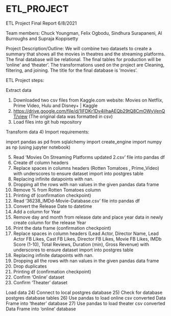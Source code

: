 # ETL_PROJECT

ETL Project Final Report
6/8/2021

Team members:
Chuck Youngman, Felix Ogbodu, Sindhura Surapaneni, Al Burroughs and Supraja Koppisetty

Project Description/Outline:
We will combine two datasets to create a summary that shows all the movies in theatres and the streaming platforms. The final database will be relational. The final tables for production will be ‘online’ and ‘theater’.  The transformations used on the project are Cleaning, filtering, and joining. The title for the final database is ‘movies’.

ETL Project steps:

Extract data
1)	Downloaded two csv files from Kaggle.com website:
Movies on Netflix, Prime Video, Hulu and Disney+ | Kaggle
2)	https://drive.google.com/file/d/1IFDKr1Dv4iIhaAEQb29tQ8CmOWyVenQT/view
(The original data was formatted in csv)
3)	Load files into git hub repository

Transform data
4)	Import requirements:

import pandas as pd
from sqlalchemy import create_engine
import numpy as np
(using jupyter notebook)

5)	Read ‘Movies On Streaming Platforms updated 2.csv’ file into pandas df
6)	Create df column headers
7)	Replace spaces in columns headers (Rotten Tomatoes , Prime_Video) with underscores to ensure dataset import into postgres table
8)	Replacing infinite datapoints with nan. 
9)	Dropping all the rows with nan values in the given pandas data frame
10)	Remove % from Rotten Tomatoes column
11)	Printing df (confirmation checkpoint)
12)	Read ‘36238_IMDd-Movie-Database.csv’ file into pandas df
13)	Convert the Release Date to datetime
14)	Add a column for Year
15)	Remove day and month from release date and place year data in newly create column for the release Year 
16)	Print the data frame (confirmation checkpoint)
17)	Replace spaces in column headers (Lead Actor, Director Name, Lead Actor FB Likes, Cast FB Likes, Director FB Likes, Movie FB Likes, IMDb Score (1-10), Total Reviews, Duration (min), Gross Revenue) with underscores to ensure dataset import into postgres table
18)	Replacing infinite datapoints with nan. 
19)	Dropping all the rows with nan values in the given pandas data frame
20)	Drop duplicates
21)	Printing df (confirmation checkpoint)
22)	Confirm ‘Online’ dataset
23)	Confirm ‘Theater’ dataset

Load data
24)	Connect to local postgres database
25)	Check for database postgres database tables
26)	Use pandas to load online csv converted Data Frame into ‘theater’ database
27)	Use pandas to load theater csv converted Data Frame into ‘online’ database


